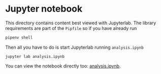 # Jupyter notebook

This directory contains content best viewed with Jupyterlab.
The library requirements are part of the `Pipfile` so if you have
already run

```python
pipenv shell
```

Then all you have to do is start Jupyterlab running `analysis.ipynb`

```shell
jupyter lab analysis.ipynb
```

You can view the notebook directly too:
[analysis.ipynb](https://github.com/tanyaschlusser/15-years-pycon/blob/master/analysis/analysis.ipynb).
